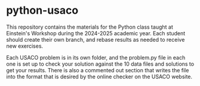 # python-usaco

This repository contains the materials for the Python class taught at Einstein's Workshop during the 
2024-2025 academic year. Each student should create their own branch, and rebase results as needed 
to receive new exercises.

Each USACO problem is in its own folder, and the problem.py file in each one is set up to check your
solution against the 10 data files and solutions to get your results.  There is also a commented out
section that writes the file into the format that is desired by the online checker on the USACO website.